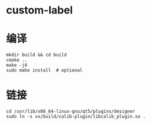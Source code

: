# custom-label

# 编译

```shell
mkdir build && cd build
cmake ..
make -j4
sudo make install  # optional
```

# 链接

```shell
cd /usr/lib/x86_64-linux-gnu/qt5/plugins/designer
sudo ln -s xx/build/calib-plugin/libcalib_plugin.so .
```
